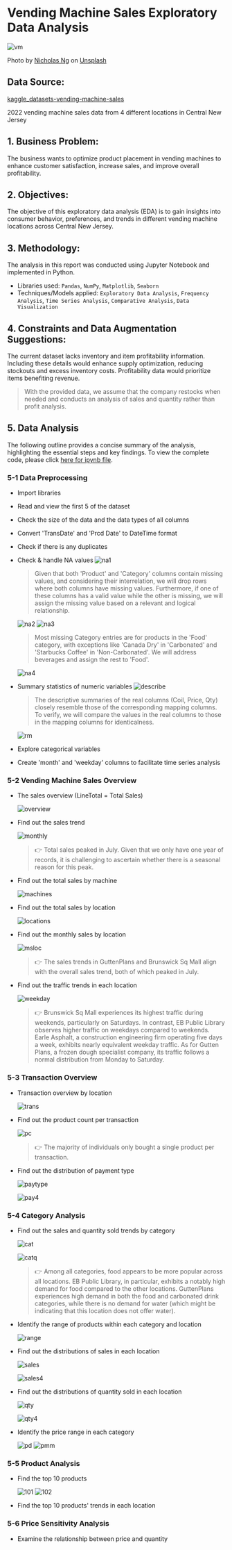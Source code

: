 # Vending Machine Sales Exploratory Data Analysis

![vm](https://github.com/Manyu-Ku/Ecomm_Customer_Segmentation_Analysis/assets/122411152/751c8aec-8f74-4f1c-92ca-0b3343c266e0)

Photo by <a href="https://unsplash.com/@nicsandman20?utm_source=unsplash&utm_medium=referral&utm_content=creditCopyText">Nicholas Ng</a> on <a href="https://unsplash.com/photos/jhM6SfHOlFs?utm_source=unsplash&utm_medium=referral&utm_content=creditCopyText">Unsplash</a>

## Data Source: 
[kaggle_datasets-vending-machine-sales](https://www.kaggle.com/datasets/awesomeasingh/vending-machine-sales)

2022 vending machine sales data from 4 different locations in Central New Jersey

## 1. Business Problem:
The business wants to optimize product placement in vending machines to enhance customer satisfaction, increase sales, and improve overall profitability.

## 2. Objectives:
The objective of this exploratory data analysis (EDA) is to gain insights into consumer behavior, preferences, and trends in different vending machine locations across Central New Jersey. 

## 3. Methodology:
The analysis in this report was conducted using Jupyter Notebook and implemented in Python.
- Libraries used: `Pandas`, `NumPy`, `Matplotlib`, `Seaborn`
- Techniques/Models applied: `Exploratory Data Analysis`, `Frequency Analysis`, `Time Series Analysis`, `Comparative Analysis`, `Data Visualization`

## 4. Constraints and Data Augmentation Suggestions:
The current dataset lacks inventory and item profitability information. Including these details would enhance supply optimization, reducing stockouts and excess inventory costs. Profitability data would prioritize items benefiting revenue.
> With the provided data, we assume that the company restocks when needed and conducts an analysis of sales and quantity rather than profit analysis.

## 5. Data Analysis
The following outline provides a concise summary of the analysis, highlighting the essential steps and key findings. To view the complete code, please click [here for ipynb file]().

### 5-1 Data Preprocessing
- Import libraries
- Read and view the first 5 of the dataset
- Check the size of the data and the data types of all columns
- Convert 'TransDate' and 'Prcd Date' to DateTime format
- Check if there is any duplicates
- Check & handle NA values
  ![na1](https://github.com/Manyu-Ku/Ecomm_Customer_Segmentation_Analysis/assets/122411152/b611cd29-b4e6-43ec-84d9-518e2248bc18)
  > Given that both 'Product' and 'Category' columns contain missing values, and considering their interrelation, we will drop rows where both columns have missing values. Furthermore, if one of these columns has a valid value while the other is missing, we will assign the missing value based on a relevant and logical relationship.
 
  ![na2](https://github.com/Manyu-Ku/Ecomm_Customer_Segmentation_Analysis/assets/122411152/c6de188b-ce65-4f21-9bf6-dab7f07730c2)
  ![na3](https://github.com/Manyu-Ku/Ecomm_Customer_Segmentation_Analysis/assets/122411152/e6c88eab-f3e9-4343-9b7c-7d3690fd8d05)
  > Most missing Category entries are for products in the 'Food' category, with exceptions like 'Canada Dry' in 'Carbonated' and 'Starbucks Coffee' in 'Non-Carbonated'. We will address beverages and assign the rest to 'Food'.
 
  ![na4](https://github.com/Manyu-Ku/Ecomm_Customer_Segmentation_Analysis/assets/122411152/6a503ba3-3b41-4aad-92a9-2c90cdf100ee)
- Summary statistics of numeric variables
  ![describe](https://github.com/Manyu-Ku/Ecomm_Customer_Segmentation_Analysis/assets/122411152/3f35b883-e19b-4ac8-80e5-f7150e3032aa)
  > The descriptive summaries of the real columns (Coil, Price, Qty) closely resemble those of the corresponding mapping columns. To verify, we will compare the values in the real columns to those in the mapping columns for identicalness.

   ![rm](https://github.com/Manyu-Ku/Ecomm_Customer_Segmentation_Analysis/assets/122411152/a9eee0b0-b6f8-4699-9fbc-e3c60a94401f)
- Explore categorical variables
- Create 'month' and 'weekday' columns to facilitate time series analysis

### 5-2 Vending Machine Sales Overview
- The sales overview (LineTotal = Total Sales)

  ![overview](https://github.com/Manyu-Ku/Ecomm_Customer_Segmentation_Analysis/assets/122411152/001b0a82-2d37-4c62-97a0-344ebf5e66b5)
- Find out the sales trend

  ![monthly](https://github.com/Manyu-Ku/Ecomm_Customer_Segmentation_Analysis/assets/122411152/944c8479-abe2-450a-a030-fe961a35b02e)
  > :point_right: Total sales peaked in July. Given that we only have one year of records, it is challenging to ascertain whether there is a seasonal reason for this peak.
- Find out the total sales by machine

  ![machines](https://github.com/Manyu-Ku/Ecomm_Customer_Segmentation_Analysis/assets/122411152/86e60a94-9c9f-410c-bd03-94df67853c3c)
- Find out the total sales by location

  ![locations](https://github.com/Manyu-Ku/Ecomm_Customer_Segmentation_Analysis/assets/122411152/3ed548d3-e7b0-4370-9bb5-2dbcdc964c73)
- Find out the monthly sales by location

  ![msloc](https://github.com/Manyu-Ku/Ecomm_Customer_Segmentation_Analysis/assets/122411152/a61520d1-5482-4348-a8ea-195971b48dc5)
  > :point_right: The sales trends in GuttenPlans and Brunswick Sq Mall align with the overall sales trend, both of which peaked in July.
- Find out the traffic trends in each location

  ![weekday](https://github.com/Manyu-Ku/Ecomm_Customer_Segmentation_Analysis/assets/122411152/dfe3b767-2d1a-48b7-ad6d-0b50a8792109)
  > :point_right: Brunswick Sq Mall experiences its highest traffic during weekends, particularly on Saturdays. In contrast, EB Public Library observes higher traffic on weekdays compared to weekends. Earle Asphalt, a construction engineering firm operating five days a week, exhibits nearly equivalent weekday traffic. As for Gutten Plans, a frozen dough specialist company, its traffic follows a normal distribution from Monday to Saturday.

### 5-3 Transaction Overview
- Transaction overview by location

  ![trans](https://github.com/Manyu-Ku/Ecomm_Customer_Segmentation_Analysis/assets/122411152/1dfbce32-defd-4fd1-af07-57d84b23494a)
- Find out the product count per transaction

  ![pc](https://github.com/Manyu-Ku/Ecomm_Customer_Segmentation_Analysis/assets/122411152/45582c75-c6e1-4b1e-9301-c9f82ec6ddf9)
  > :point_right: The majority of individuals only bought a single product per transaction.
- Find out the distribution of payment type

  ![paytype](https://github.com/Manyu-Ku/Ecomm_Customer_Segmentation_Analysis/assets/122411152/0c68463b-5055-4f8c-978e-c6d944131b82)

  ![pay4](https://github.com/Manyu-Ku/Ecomm_Customer_Segmentation_Analysis/assets/122411152/d302f0d5-4f7c-4a05-abd0-7ca83eb69bd3)

### 5-4 Category Analysis
- Find out the sales and quantity sold trends by category

  ![cat](https://github.com/Manyu-Ku/Ecomm_Customer_Segmentation_Analysis/assets/122411152/3a9f7218-104e-4271-9961-31eb3906347e)

  ![catq](https://github.com/Manyu-Ku/Ecomm_Customer_Segmentation_Analysis/assets/122411152/1544d5b0-9a72-42ad-b3f7-b84e26ace24f)
  > :point_right: Among all categories, food appears to be more popular across all locations. EB Public Library, in particular, exhibits a notably high demand for food compared to the other locations. GuttenPlans experiences high demand in both the food and carbonated drink categories, while there is no demand for water (which might be indicating that this location does not offer water).
- Identify the range of products within each category and location

  ![range](https://github.com/Manyu-Ku/Ecomm_Customer_Segmentation_Analysis/assets/122411152/848f7025-200b-455f-94d5-1d60fcab6575)
- Find out the distributions of sales in each location

  ![sales](https://github.com/Manyu-Ku/Ecomm_Customer_Segmentation_Analysis/assets/122411152/1699afe8-8f7f-4947-9f14-61c2ae724ee0)

  ![sales4](https://github.com/Manyu-Ku/Ecomm_Customer_Segmentation_Analysis/assets/122411152/ec6af24d-6fe5-4095-b88a-a403070c09fe)
- Find out the distributions of quantity sold in each location

  ![qty](https://github.com/Manyu-Ku/Ecomm_Customer_Segmentation_Analysis/assets/122411152/21470411-bc98-42f6-a81d-8ccdb01a2d36)

  ![qty4](https://github.com/Manyu-Ku/Ecomm_Customer_Segmentation_Analysis/assets/122411152/b95a419a-e05f-468a-9642-da421bd76deb)
- Identify the price range in each category

  ![pd](https://github.com/Manyu-Ku/Ecomm_Customer_Segmentation_Analysis/assets/122411152/7ef11dfa-b12b-42b5-8497-a746e43ef48f)
  ![pmm](https://github.com/Manyu-Ku/Ecomm_Customer_Segmentation_Analysis/assets/122411152/5834c171-0d89-421a-ada3-88a7d6798d15)

### 5-5 Product Analysis
- Find the top 10 products

  ![101](https://github.com/Manyu-Ku/Ecomm_Customer_Segmentation_Analysis/assets/122411152/df8947e8-0cf8-4fda-921c-edaafc711489)
  ![102](https://github.com/Manyu-Ku/Ecomm_Customer_Segmentation_Analysis/assets/122411152/9c9936a0-fd64-4838-9e97-650d77e12ec0)
- Find the top 10 products' trends in each location

### 5-6 Price Sensitivity Analysis
- Examine the relationship between price and quantity

